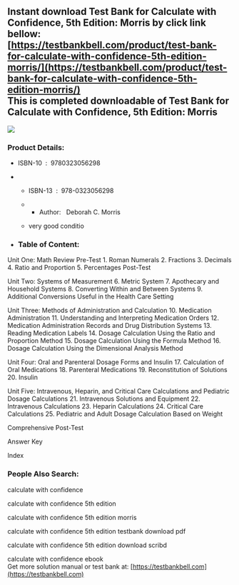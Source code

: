 Instant download **Test Bank for Calculate with Confidence, 5th Edition: Morris** by click link bellow:  
[https://testbankbell.com/product/test-bank-for-calculate-with-confidence-5th-edition-morris/](https://testbankbell.com/product/test-bank-for-calculate-with-confidence-5th-edition-morris/)  
This is completed downloadable of Test Bank for Calculate with Confidence, 5th Edition: Morris
----------------------------------------------------------------------------------------------


![](https://testbankbell.com/wp-content/uploads/2023/05/calculate-with-confidence-morris-5th-tb.jpg)
### Product Details:


* ISBN-10 ‏ : ‎ 9780323056298
* * ISBN-13 ‏ : ‎ 978-0323056298
  * * Author:   Deborah C. Morris
   
  * very good conditio
 
* ### Table of Content:

Unit One: Math Review Pre-Test 1. Roman Numerals 2. Fractions 3. Decimals 4. Ratio and Proportion 5. Percentages Post-Test


Unit Two: Systems of Measurement 6. Metric System 7. Apothecary and Household Systems 8. Converting Within and Between Systems 9. Additional Conversions Useful in the Health Care Setting


Unit Three: Methods of Administration and Calculation 10. Medication Administration 11. Understanding and Interpreting Medication Orders 12. Medication Administration Records and Drug Distribution Systems 13. Reading Medication Labels 14. Dosage Calculation Using the Ratio and Proportion Method 15. Dosage Calculation Using the Formula Method 16. Dosage Calculation Using the Dimensional Analysis Method


Unit Four: Oral and Parenteral Dosage Forms and Insulin 17. Calculation of Oral Medications 18. Parenteral Medications 19. Reconstitution of Solutions 20. Insulin


Unit Five: Intravenous, Heparin, and Critical Care Calculations and Pediatric Dosage Calculations 21. Intravenous Solutions and Equipment 22. Intravenous Calculations 23. Heparin Calculations 24. Critical Care Calculations 25. Pediatric and Adult Dosage Calculation Based on Weight


Comprehensive Post-Test


Answer Key


Index



 ### People Also Search:


 calculate with confidence

 calculate with confidence 5th edition

 calculate with confidence 5th edition morris

 calculate with confidence 5th edition testbank download pdf

 calculate with confidence 5th edition download scribd

 calculate with confidence ebook  
  Get more solution manual or test bank at: [https://testbankbell.com](https://testbankbell.com)
